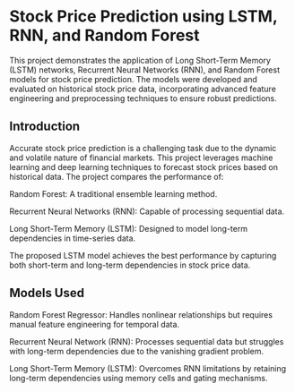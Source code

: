 # Stock Price Prediction using LSTM, RNN, and Random Forest #

This project demonstrates the application of Long Short-Term Memory (LSTM) networks, Recurrent Neural Networks (RNN), and Random Forest models for stock price prediction. The models were developed and evaluated on historical stock price data, incorporating advanced feature engineering and preprocessing techniques to ensure robust predictions.

## Introduction ##

Accurate stock price prediction is a challenging task due to the dynamic and volatile nature of financial markets. This project leverages machine learning and deep learning techniques to forecast stock prices based on historical data. The project compares the performance of:

Random Forest: A traditional ensemble learning method.

Recurrent Neural Networks (RNN): Capable of processing sequential data.

Long Short-Term Memory (LSTM): Designed to model long-term dependencies in time-series data.

The proposed LSTM model achieves the best performance by capturing both short-term and long-term dependencies in stock price data.

## Models Used ##

Random Forest Regressor:
Handles nonlinear relationships but requires manual feature engineering for temporal data.

Recurrent Neural Network (RNN):
Processes sequential data but struggles with long-term dependencies due to the vanishing gradient problem.

Long Short-Term Memory (LSTM):
Overcomes RNN limitations by retaining long-term dependencies using memory cells and gating mechanisms.
